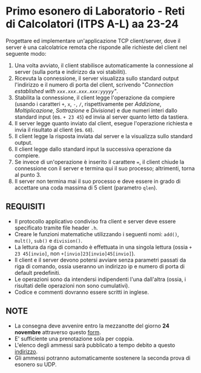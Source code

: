 # Primo esonero di Laboratorio - Reti di Calcolatori (ITPS A-L) aa 23-24

Progettare ed implementare un'applicazione TCP client/server, dove il server è una calcolatrice remota che risponde alle richieste del client nel seguente modo:

1. Una volta avviato, il client stabilisce automaticamente la connessione al server (sulla porta e indirizzo da voi stabiliti).
2. Ricevuta la connessione, il server visualizza sullo standard output l'indirizzo e il numero di porta del client, scrivendo "*Connection established with `xxx.xxx.xxx.xxx:yyyyy`"*.
3. Stabilita la connessione, il client legge l'operazione da compiere (usando i caratteri `+`, `x`, `-`, `/`, rispettivamente per _Addizione_, _Moltiplicazione_, _Sottrazione_ e _Divisione_) e due numeri interi dallo standard input (es. `+ 23 45`) ed invia al server quanto letto da tastiera.
4. Il server legge quanto inviato dal client, esegue l'operazione richiesta e invia il risultato al client (es. `68`).
5. Il client legge la risposta inviata dal server e la visualizza sullo standard output.
6. Il client legge dallo standard input la successiva operazione da compiere.
7. Se invece di un'operazione è inserito il carattere `=`, il client chiude la connessione con il server e termina qui il suo processo; altrimenti, torna al punto 3.
8. Il server non termina mai il suo processo e deve essere in grado di accettare una coda massima di 5 client (parametro  `qlen`).

## REQUISITI

* Il protocollo applicativo condiviso fra client e server deve essere specificato tramite file header `.h`.
* Creare le funzioni matematiche utilizzando i seguenti nomi: `add()`, `mult()`, `sub()` e `division()`.
* La lettura da riga di comando è effettuata in una singola lettura (ossia `+ 23 45[invio]`, non `+[invio]23[invio]45[invio]`).
* Il client e il server devono potersi avviare senza parametri passati da riga di comando, ossia useranno un indirizzo ip e numero di porta di default predefiniti.
* Le operazioni sono da intendersi indipendenti l'una dall'altra (ossia, i risultati delle operazioni non sono cumulativi).
* Codice e commenti dovranno essere scritti in inglese.

## NOTE

* La consegna deve avvenire entro la mezzanotte del giorno **24 novembre** attraverso questo [form](https://forms.gle/cJKPg6F6iu5TnJpp6).
* E' sufficiente una prenotazione sola per coppia.
* L'elenco degli ammessi sarà pubblicato a tempo debito a questo [indirizzo](https://docs.google.com/spreadsheets/d/1X_8j3Y1_WaVgdy8U3xHuedhgR8CJZ1UMmBsKSlfviW4/edit?usp=sharing).
* Gli ammessi potranno automaticamente sostenere la seconda prova di esonero su UDP.
